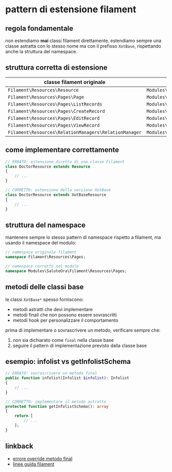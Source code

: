# pattern di estensione filament

## regola fondamentale

non estendiamo **mai** classi filament direttamente. estendiamo sempre una classe astratta con lo stesso nome ma con il prefisso `XotBase`, rispettando anche la struttura del namespace.

## struttura corretta di estensione

| classe filament originale | classe da estendere |
|---------------------------|---------------------|
| `Filament\Resources\Resource` | `Modules\Xot\Filament\Resources\XotBaseResource` |
| `Filament\Resources\Pages\Page` | `Modules\Xot\Filament\Resources\Pages\XotBasePage` |
| `Filament\Resources\Pages\ListRecords` | `Modules\Xot\Filament\Resources\Pages\XotBaseListRecords` |
| `Filament\Resources\Pages\CreateRecord` | `Modules\Xot\Filament\Resources\Pages\XotBaseCreateRecord` |
| `Filament\Resources\Pages\EditRecord` | `Modules\Xot\Filament\Resources\Pages\XotBaseEditRecord` |
| `Filament\Resources\Pages\ViewRecord` | `Modules\Xot\Filament\Resources\Pages\XotBaseViewRecord` |
| `Filament\Resources\RelationManagers\RelationManager` | `Modules\Xot\Filament\Resources\RelationManagers\XotBaseRelationManager` |

## come implementare correttamente

```php
// ERRATO: estensione diretta di una classe Filament
class DoctorResource extends Resource
{
    // ...
}

// CORRETTO: estensione della versione XotBase
class DoctorResource extends XotBaseResource
{
    // ...
}
```

## struttura del namespace

mantenere sempre lo stesso pattern di namespace rispetto a filament, ma usando il namespace del modulo:

```php
// namespace originale filament
namespace Filament\Resources\Pages;

// namespace corretto nel modulo
namespace Modules\SaluteOra\Filament\Resources\Pages;
```

## metodi delle classi base

le classi `XotBase*` spesso forniscono:
- metodi astratti che devi implementare
- metodi finali che non possono essere sovrascritti
- metodi hook per personalizzare il comportamento

prima di implementare o sovrascrivere un metodo, verificare sempre che:
1. non sia dichiarato come `final` nella classe base
2. seguire il pattern di implementazione previsto dalla classe base

## esempio: infolist vs getInfolistSchema

```php
// ERRATO: sovrascrivere un metodo final
public function infolist(Infolist $infolist): Infolist
{
    // ...
}

// CORRETTO: implementare il metodo astratto
protected function getInfolistSchema(): array
{
    return [
        // ...
    ];
}
```

## linkback

- [errore override metodo final](/var/www/html/base_saluteora/laravel/docs/errors/filament_final_method_override.md)
- [linee guida filament](/var/www/html/base_saluteora/laravel/Modules/SaluteOra/docs/filament-resources.md)
